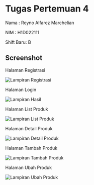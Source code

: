 # Tugas Pertemuan 4

Nama : Reyno Alfarez Marchelian

NIM : H1D022111

Shift Baru: B

## Screenshot

Halaman Registrasi

![Lampiran Registrasi](screenshot_registrasi.png)

Halaman Login

![Lampiran Hasil](screenshot_login.png)

Halaman List Produk

![Lampiran List Produk](screenshot_list_produk.png)

Halaman Detail Produk

![Lampiran Detail Produk](screenshot_detail_produk.png)

Halaman Tambah Produk

![Lampiran Tambah Produk](screenshot_tambah_produk.png)

Halaman Ubah Produk

![Lampiran Ubah Produk](screenshot_ubah_produk.png)
